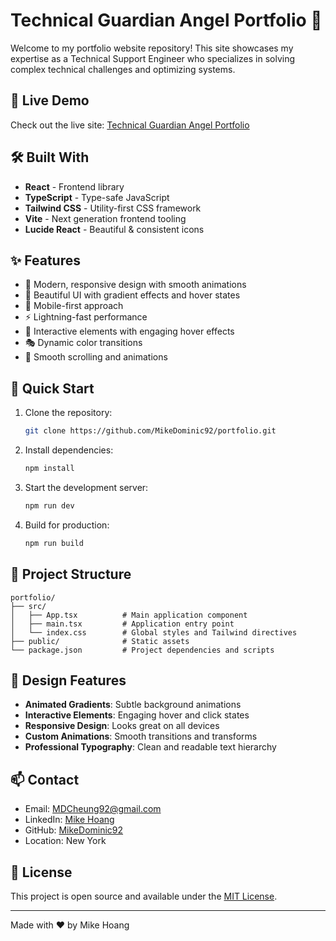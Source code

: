 # Technical Guardian Angel Portfolio 🚀

Welcome to my portfolio website repository! This site showcases my expertise as a Technical Support Engineer who specializes in solving complex technical challenges and optimizing systems.

## 🌟 Live Demo

Check out the live site: [Technical Guardian Angel Portfolio](mdhoangportfolio.netlify.app)

## 🛠️ Built With

- **React** - Frontend library
- **TypeScript** - Type-safe JavaScript
- **Tailwind CSS** - Utility-first CSS framework
- **Vite** - Next generation frontend tooling
- **Lucide React** - Beautiful & consistent icons

## ✨ Features

- 🎯 Modern, responsive design with smooth animations
- 🎨 Beautiful UI with gradient effects and hover states
- 📱 Mobile-first approach
- ⚡ Lightning-fast performance
- 🔄 Interactive elements with engaging hover effects
- 🎭 Dynamic color transitions
- 🌊 Smooth scrolling and animations

## 🚀 Quick Start

1. Clone the repository:
   ```bash
   git clone https://github.com/MikeDominic92/portfolio.git
   ```

2. Install dependencies:
   ```bash
   npm install
   ```

3. Start the development server:
   ```bash
   npm run dev
   ```

4. Build for production:
   ```bash
   npm run build
   ```

## 📂 Project Structure

```
portfolio/
├── src/
│   ├── App.tsx          # Main application component
│   ├── main.tsx         # Application entry point
│   └── index.css        # Global styles and Tailwind directives
├── public/              # Static assets
└── package.json         # Project dependencies and scripts
```

## 🎨 Design Features

- **Animated Gradients**: Subtle background animations
- **Interactive Elements**: Engaging hover and click states
- **Responsive Design**: Looks great on all devices
- **Custom Animations**: Smooth transitions and transforms
- **Professional Typography**: Clean and readable text hierarchy

## 📫 Contact

- Email: [MDCheung92@gmail.com](mailto:MDCheung92@gmail.com)
- LinkedIn: [Mike Hoang](https://www.linkedin.com/in/mdhlee/)
- GitHub: [MikeDominic92](https://github.com/MikeDominic92/)
- Location: New York

## 📄 License

This project is open source and available under the [MIT License](LICENSE).

---

Made with ❤️ by Mike Hoang
